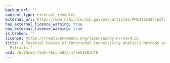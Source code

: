 ```yaml
---
backup_url: ''
content_type: external-resource
external_url: https://www.ncbi.nlm.nih.gov/pmc/articles/PMC4705224/pdf/fnsys-09-00175.pdf
has_external_licence_warning: true
has_external_license_warning: true
is_broken: ''
license: https://creativecommons.org/licenses/by-nc-sa/4.0/
title: A Tutorial Review of Functional Connectivity Analysis Methods and Their Interpretational
  Pitfalls."
uid: 76c9dce5-75d2-46cc-bd23-1fae5108abf8
---
```


